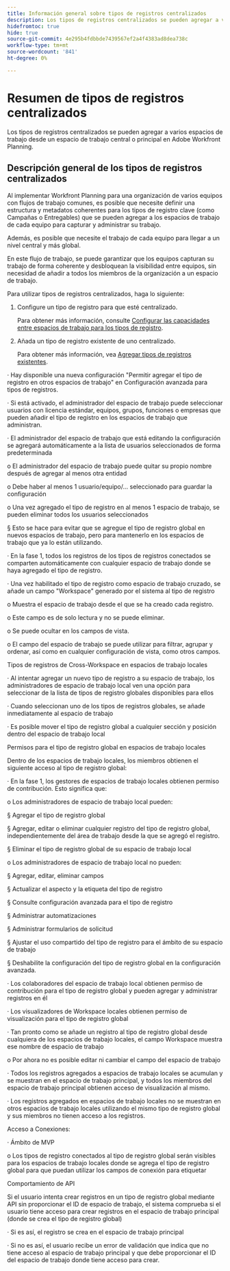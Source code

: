 ```yaml
---
title: Información general sobre tipos de registros centralizados
description: Los tipos de registros centralizados se pueden agregar a varios espacios de trabajo desde un espacio de trabajo central o principal en Adobe Workfront Planning.
hidefromtoc: true
hide: true
source-git-commit: 4e295b4fdbbde7439567ef2a4f4383ad8dea738c
workflow-type: tm+mt
source-wordcount: '841'
ht-degree: 0%

---
```


<!-- add these to the metadata, when making this public: 

feature: Workfront Planning
role: User, Admin
author: Alina
recommendations: noDisplay, noCatalog
-->

# Resumen de tipos de registros centralizados


Los tipos de registros centralizados se pueden agregar a varios espacios de trabajo desde un espacio de trabajo central o principal en Adobe Workfront Planning.

## Descripción general de los tipos de registros centralizados

Al implementar Workfront Planning para una organización de varios equipos con flujos de trabajo comunes, es posible que necesite definir una estructura y metadatos coherentes para los tipos de registro clave (como Campañas o Entregables) que se pueden agregar a los espacios de trabajo de cada equipo para capturar y administrar su trabajo.

Además, es posible que necesite el trabajo de cada equipo para llegar a un nivel central y más global.

En este flujo de trabajo, se puede garantizar que los equipos capturan su trabajo de forma coherente y desbloquean la visibilidad entre equipos, sin necesidad de añadir a todos los miembros de la organización a un espacio de trabajo.

Para utilizar tipos de registros centralizados, haga lo siguiente:

1. Configure un tipo de registro para que esté centralizado.

   Para obtener más información, consulte [Configurar las capacidades entre espacios de trabajo para los tipos de registro](/help/quicksilver/planning/architecture/configure-record-type-cross-workspace-capabilities.md).
1. Añada un tipo de registro existente de uno centralizado.

   Para obtener más información, vea [Agregar tipos de registros existentes](/help/quicksilver/planning/architecture/add-cross-workspace-record-types.md).




· Hay disponible una nueva configuración &quot;Permitir agregar el tipo de registro en otros espacios de trabajo&quot; en Configuración avanzada para tipos de registros.

· Si está activado, el administrador del espacio de trabajo puede seleccionar usuarios con licencia estándar, equipos, grupos, funciones o empresas que pueden añadir el tipo de registro en los espacios de trabajo que administran.

· El administrador del espacio de trabajo que está editando la configuración se agregará automáticamente a la lista de usuarios seleccionados de forma predeterminada

o El administrador del espacio de trabajo puede quitar su propio nombre después de agregar al menos otra entidad

o Debe haber al menos 1 usuario/equipo/... seleccionado para guardar la configuración

o Una vez agregado el tipo de registro en al menos 1 espacio de trabajo, se pueden eliminar todos los usuarios seleccionados

§ Esto se hace para evitar que se agregue el tipo de registro global en nuevos espacios de trabajo, pero para mantenerlo en los espacios de trabajo que ya lo están utilizando.

· En la fase 1, todos los registros de los tipos de registros conectados se comparten automáticamente con cualquier espacio de trabajo donde se haya agregado el tipo de registro.

· Una vez habilitado el tipo de registro como espacio de trabajo cruzado, se añade un campo &quot;Workspace&quot; generado por el sistema al tipo de registro

o Muestra el espacio de trabajo desde el que se ha creado cada registro.

o Este campo es de solo lectura y no se puede eliminar.

o Se puede ocultar en los campos de vista.

o El campo del espacio de trabajo se puede utilizar para filtrar, agrupar y ordenar, así como en cualquier configuración de vista, como otros campos.


Tipos de registros de Cross-Workspace en espacios de trabajo locales

· Al intentar agregar un nuevo tipo de registro a su espacio de trabajo, los administradores de espacio de trabajo local ven una opción para seleccionar de la lista de tipos de registro globales disponibles para ellos

· Cuando seleccionan uno de los tipos de registros globales, se añade inmediatamente al espacio de trabajo

· Es posible mover el tipo de registro global a cualquier sección y posición dentro del espacio de trabajo local


Permisos para el tipo de registro global en espacios de trabajo locales

Dentro de los espacios de trabajo locales, los miembros obtienen el siguiente acceso al tipo de registro global:

· En la fase 1, los gestores de espacios de trabajo locales obtienen permiso de contribución. Esto significa que:

o Los administradores de espacio de trabajo local pueden:

§ Agregar el tipo de registro global

§ Agregar, editar o eliminar cualquier registro del tipo de registro global, independientemente del área de trabajo desde la que se agregó el registro.

§ Eliminar el tipo de registro global de su espacio de trabajo local

o Los administradores de espacio de trabajo local no pueden:

§ Agregar, editar, eliminar campos

§ Actualizar el aspecto y la etiqueta del tipo de registro

§ Consulte configuración avanzada para el tipo de registro

§ Administrar automatizaciones

§ Administrar formularios de solicitud

§ Ajustar el uso compartido del tipo de registro para el ámbito de su espacio de trabajo

§ Deshabilite la configuración del tipo de registro global en la configuración avanzada.

· Los colaboradores del espacio de trabajo local obtienen permiso de contribución para el tipo de registro global y pueden agregar y administrar registros en él

· Los visualizadores de Workspace locales obtienen permiso de visualización para el tipo de registro global

· Tan pronto como se añade un registro al tipo de registro global desde cualquiera de los espacios de trabajo locales, el campo Workspace muestra ese nombre de espacio de trabajo

o Por ahora no es posible editar ni cambiar el campo del espacio de trabajo

· Todos los registros agregados a espacios de trabajo locales se acumulan y se muestran en el espacio de trabajo principal, y todos los miembros del espacio de trabajo principal obtienen acceso de visualización al mismo.

· Los registros agregados en espacios de trabajo locales no se muestran en otros espacios de trabajo locales utilizando el mismo tipo de registro global y sus miembros no tienen acceso a los registros.



Acceso a Conexiones:

· Ámbito de MVP

o Los tipos de registro conectados al tipo de registro global serán visibles para los espacios de trabajo locales donde se agrega el tipo de registro global para que puedan utilizar los campos de conexión para etiquetar


Comportamiento de API

Si el usuario intenta crear registros en un tipo de registro global mediante API sin proporcionar el ID de espacio de trabajo, el sistema comprueba si el usuario tiene acceso para crear registros en el espacio de trabajo principal (donde se crea el tipo de registro global)

· Si es así, el registro se crea en el espacio de trabajo principal

· Si no es así, el usuario recibe un error de validación que indica que no tiene acceso al espacio de trabajo principal y que debe proporcionar el ID del espacio de trabajo donde tiene acceso para crear.